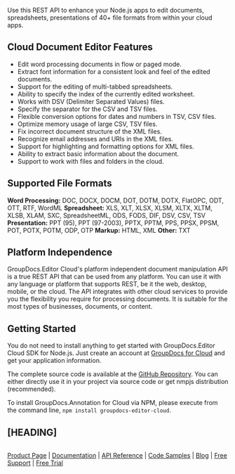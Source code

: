 Use this REST API to enhance your Node.js apps to edit documents, spreadsheets, presentations of 40+ file formats from within your cloud apps.

## Cloud Document Editor Features

- Edit word processing documents in flow or paged mode.
- Extract font information for a consistent look and feel of the edited documents.
- Support for the editing of multi-tabbed spreadsheets.
- Ability to specify the index of the currently edited worksheet.
- Works with DSV (Delimiter Separated Values) files.
- Specify the separator for the CSV and TSV files.
- Flexible conversion options for dates and numbers in TSV, CSV files.
- Optimize memory usage of large CSV, TSV files.
- Fix incorrect document structure of the XML files.
- Recognize email addresses and URIs in the XML files.
- Support for highlighting and formatting options for XML files.
- Ability to extract basic information about the document.
- Support to work with files and folders in the cloud.

## Supported File Formats

**Word Processing:** DOC, DOCX, DOCM, DOT, DOTM, DOTX, FlatOPC, ODT, OTT, RTF, WordML
**Spreadsheet:** XLS, XLT, XLSX, XLSM, XLTX, XLTM, XLSB, XLAM, SXC, SpreadsheetML, ODS, FODS, DIF, DSV, CSV, TSV
**Presentation:** PPT (95), PPT (97-2003), PPTX, PPTM, PPS, PPSX, PPSM, POT, POTX, POTM, ODP, OTP
**Markup:** HTML, XML
**Other:** TXT

## Platform Independence

GroupDocs.Editor Cloud's platform independent document manipulation API is a true REST API that can be used from any platform. You can use it with any language or platform that supports REST, be it the web, desktop, mobile, or the cloud. The API integrates with other cloud services to provide you the flexibility you require for processing documents. It is suitable for the most types of businesses, documents, or content.

## Getting Started

You do not need to install anything to get started with GroupDocs.Editor Cloud SDK for Node.js. Just create an account at [GroupDocs for Cloud](https://dashboard.groupdocs.cloud/#/apps) and get your application information.

The complete source code is available at the [GitHub Repository](). You can either directly use it in your project via source code or get nmpjs distribution (recommended).

To install GroupDocs.Annotation for Cloud via NPM, please execute from the command line, `npm install groupdocs-editor-cloud`.

## [HEADING]

```js

```

[Product Page]() | [Documentation]() | [API Reference]() | [Code Samples]() | [Blog]() | [Free Support]() | [Free Trial](https://dashboard.groupdocs.cloud/#/apps)
